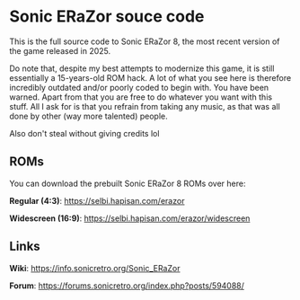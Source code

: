 # Sonic ERaZor souce code
This is the full source code to Sonic ERaZor 8, the most recent version of the game released in 2025.

Do note that, despite my best attempts to modernize this game, it is still essentially a 15-years-old ROM hack. A lot of what you see here is therefore incredibly outdated and/or poorly coded to begin with. You have been warned. Apart from that you are free to do whatever you want with this stuff. All I ask for is that you refrain from taking any music, as that was all done by other (way more talented) people.

Also don't steal without giving credits lol

## ROMs
You can download the prebuilt Sonic ERaZor 8 ROMs over here:

**Regular (4:3)**: https://selbi.hapisan.com/erazor

**Widescreen (16:9)**: https://selbi.hapisan.com/erazor/widescreen

## Links
**Wiki**: https://info.sonicretro.org/Sonic_ERaZor

**Forum**: https://forums.sonicretro.org/index.php?posts/594088/
